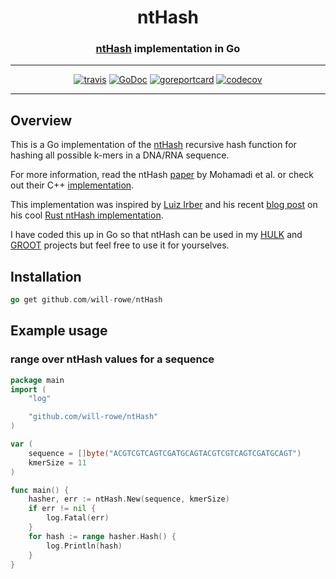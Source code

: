 <div align="center">
  <h1>ntHash</h1>
  <h3><a href="ntHash">ntHash</a> implementation in Go</h3>
  <hr>
  <a href="https://travis-ci.org/will-rowe/ntHash"><img src="https://travis-ci.org/will-rowe/ntHash.svg?branch=master" alt="travis"></a>
  <a href="https://godoc.org/github.com/will-rowe/ntHash"><img src="https://godoc.org/github.com/will-rowe/ntHash?status.svg" alt="GoDoc"></a>
  <a href="https://goreportcard.com/report/github.com/will-rowe/ntHash"><img src="https://goreportcard.com/badge/github.com/will-rowe/ntHash" alt="goreportcard"></a>
  <a href="https://codecov.io/gh/will-rowe/ntHash"><img src="https://codecov.io/gh/will-rowe/ntHash/branch/master/graph/badge.svg" alt="codecov"></a>
</div>

***

## Overview

This is a Go implementation of the [ntHash](https://github.com/bcgsc/ntHash) recursive hash function for hashing all possible k-mers in a DNA/RNA sequence.

For more information, read the ntHash [paper](http://dx.doi.org/10.1093/bioinformatics/btw397) by Mohamadi et al. or check out their C++ [implementation](https://github.com/bcgsc/ntHash).

This implementation was inspired by [Luiz Irber](https://luizirber.org/) and his recent [blog post](https://blog.luizirber.org/2018/09/13/nthash/) on his cool [Rust ntHash implementation](https://github.com/luizirber/nthash).

I have coded this up in Go so that ntHash can be used in my [HULK](https://github.com/will-rowe/hulk) and [GROOT](https://github.com/will-rowe/groot) projects but feel free to use it for yourselves.

## Installation

``` go
go get github.com/will-rowe/ntHash
```

## Example usage

### range over ntHash values for a sequence

``` go
package main
import (
	"log"

	"github.com/will-rowe/ntHash"
)

var (
    sequence = []byte("ACGTCGTCAGTCGATGCAGTACGTCGTCAGTCGATGCAGT")
    kmerSize = 11
)

func main() {
    hasher, err := ntHash.New(sequence, kmerSize)
	if err != nil {
		log.Fatal(err)
	}
	for hash := range hasher.Hash() {
		log.Println(hash)
    }
}
```
